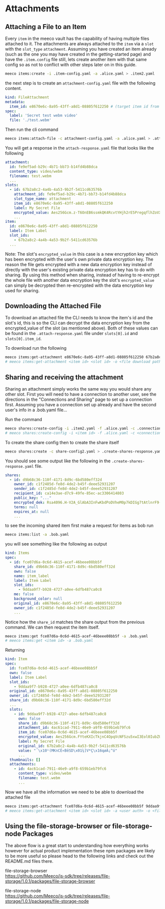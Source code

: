 # Attachments

## Attaching a File to an Item

Every `item` in the meeco vault has the capability of having multiple files attached to it. The attachments are always attached
to the `item` via a `slot` with the `slot_type` `attachment`. Assuming you have created an item already (such as the one you may
have created in the getting-started page) and have the `.item.config` file still, lets create another item with that same config so as not to conflict with other steps later on in this guide.

```bash
meeco items:create -i .item-config.yaml -a .alice.yaml > .item2.yaml
```

the next step is to create an `attachment-config.yaml` file with the following content.

```yaml
kind: FileAttachment
metadata:
  item_id: e8670e6c-8a95-43ff-a8d1-08805f612250 # (target item id from .item2.yaml)
spec:
  label: 'Secret test webm video'
  file: './test.webm'
```

Then run the cli command

```bash
meeco items:attach-file -c attachment-config.yaml -a .alice.yaml > .attach-response.yaml
```

You will get a response in the `attach-response.yaml` file that looks like the following

```yaml
attachment:
  id: fe9ef5ad-b29c-4b71-bb73-b14fd4b88dca
  content_type: video/webm
  filename: test.webm
  ...
slots:
  - id: 67b2a8c2-4a4b-4a53-9b2f-5411cd63576b
    attachment_id: fe9ef5ad-b29c-4b71-bb73-b14fd4b88dca
    slot_type_name: attachment
    item_id: e8670e6c-8a95-43ff-a8d1-08805f612250
    label: My Secret File
    encrypted_value: Aes256Gcm.z-T6OnEB6ssmkQK4RcvtYHjh2rE5PregqflhZoVXq6w=.QUAAAAAFaXYADAAAAAAhvEHoJqo845AsORoFYXQAEAAAAACahlEdh5rJcKfnl0DtTiaBAmFkAAUAAABub25lAAA=
    ...
item:
  id: e8670e6c-8a95-43ff-a8d1-08805f612250
  label: Item Label
  slot_ids:
    - 67b2a8c2-4a4b-4a53-9b2f-5411cd63576b
  ...
```

Note: The slot's `encrypted_value` in this case is a new encryption key which has been encrypted with the user's own private data
encryption key. The reason the file gets encrypted with a new data encryption key instead of directly with the user's existing
private data encryption key has to do with sharing. By using this method when sharing, instead of having to re-encrypt the whole file
with another data encryption key the slot's `encrypted_value` can simply be decrypted then re-encrypted with the data encryption key
used for sharing.

## Downloading the Attached File

To download an attached file the CLI needs to know the item's id and the slot's id, this is so the CLI can decrypt the data encryption
key from the encrypted_value of the slot (as mentioned above). Both of these values can be found in the `.attach-response.yaml` file under `slots[0].id` and `slots[0].item_id`.

To download run the following

```bash
meeco items:get-attachment e8670e6c-8a95-43ff-a8d1-08805f612250 67b2a8c2-4a4b-4a53-9b2f-5411cd63576b -o ./output/ -a .alice.yaml
# meeco items:get-attachment <item id> <slot id> -o <file download path> -a <authorization>
```

## Sharing and receiving the attachment

Sharing an attachment simply works the same way you would share any other slot. First you will need to have a connection to another
user, see the directions in the "Connections and Sharing" page to set up a connection first. Assuming you have a connection set up
already and have the second user's info in a .bob.yaml file...

Run the command

```bash
meeco shares:create-config -i .item2.yaml -f .alice.yaml -c .connection.yaml > share-config2.yaml
# meeco shares:create-config -i <item id> -f .alice.yaml -c <connection id> > share-config.yaml
```

To create the share config then to create the share itself

```bash
meeco shares:create -c share-config2.yaml > .create-shares-response.yaml
```

You should see some output like the following in the `.create-shares-response.yaml` file.

```yaml
shares:
  - id: d9b68c36-110f-4171-8d9c-6bd580eff32d
    owner_id: c1f2485d-fe8d-4de2-b45f-deee52931207
    sender_id: c1f2485d-fe8d-4de2-b45f-deee52931207
    recipient_id: ca14e3ae-d7c9-49fe-85ec-ac3306414803
    public_key: "..."
    encrypted_dek: Rsa4096.H-V2A_GlAbA3InFwKbdPoDVheM0p7kDIGg7tAtlnrF9-CFHtpo7pgE7MKBoszEp5jAkKwOlffZvaYt0ustjKb3yKDB-VKSKdZgu8yCkfJVNe8tgs5JpoZqg41krVrhVcUTLz6AsSfEXhnlFwKWLgbghqa7ad3u6LIGVVOTs_6-SBeuyJaYHDDBEN_TTiVqbIE7TU6LIUFSp38rpPOc0AM15FGZWhWcupYsy5gSO_jAOneBNi-sie392LX1LDPYbXi5fn-MSsWDektrR4bN0WlXA0iptTC-YqIrOFif9DFHL5qD5fis4Hfee95FCCPLBEtNoPNqU5u6YcE1a2XVlwPTMmeOVYDhHzl0HvT63QVc-zxhHqs3Tcg1mZtgDNb55qbUtNF8IGA1oOjG8LD69eIYOR3aO-cUs-iZcsZ-H0E7IqwX-bdCvZlLzUP1KI5sO3tIj32d9dCUCkvIJDf0TmPvB9UmF1rdoGDkT2dGvyGMA2sFQDhURq3I-NIOi4kp85h3l3JRN0BPcW1VzYCwX4Cn0HhG2brojv_Z8-j1QpCmOI9NO9XzJiMNi1ACMv-mJaEY4cBxvKtviY3eNaLsn8u-YrzH2InEOqrX7V9M2ynajf2YdJWxqCxUMXF_vWHxK04C6EQB2tdQ7SVNFchdjsuAjX-ue_RGmZ0hMNOXFCYjg=.QQUAAAAA
    terms: null
    expires_at: null
    ...
```

to see the incoming shared item first make a request for items as bob run

```bash
meeco items:list -a .bob.yaml
```

you will see something like the following as output

```yaml
kind: Items
spec:
  - id: fce07d6a-0c6d-4615-acef-46beee08bb5f
    share_id: d9b68c36-110f-4171-8d9c-6bd580eff32d
    own: false
    name: item_label
    label: Item Label
    slot_ids:
      - 9ddaa9f7-b928-4727-a0ee-6dfb487ca0c8
    me: false
    background_color: null
    original_id: e8670e6c-8a95-43ff-a8d1-08805f612250
    owner_id: c1f2485d-fe8d-4de2-b45f-deee52931207
    ...
```

Notice how the `share_id` matches the share output from the previous command. We can then request the item itself.

```bash
meeco items:get fce07d6a-0c6d-4615-acef-46beee08bb5f -a .bob.yaml
# meeco items:get <item id> -a .bob.yaml
```

Returning

```yaml
kind: Item
spec:
  id: fce07d6a-0c6d-4615-acef-46beee08bb5f
  own: false
  label: Item Label
  slot_ids:
    - 9ddaa9f7-b928-4727-a0ee-6dfb487ca0c8
  original_id: e8670e6c-8a95-43ff-a8d1-08805f612250
  owner_id: c1f2485d-fe8d-4de2-b45f-deee52931207
  share_id: d9b68c36-110f-4171-8d9c-6bd580eff32d
  ...
  slots:
    - id: 9ddaa9f7-b928-4727-a0ee-6dfb487ca0c8
      own: false
      share_id: d9b68c36-110f-4171-8d9c-6bd580eff32d
      attachment_id: 4ac61cad-7911-46e9-a9f8-659b1eb79fc6
      item_id: fce07d6a-0c6d-4615-acef-46beee08bb5f
      encrypted_value: Aes256Gcm.FYteKXIcTkjnC4OpqVcNFSzu5xwI3Eol0IubZUDpOhk=.QUAAAAAFaXYADAAAAACRE4YnWzELWDMfmE0FYXQAEAAAAACJtfJh93-EI7igsedpZ39aAmFkAAUAAABub25lAAA=
      label: My Secret File
      original_id: 67b2a8c2-4a4b-4a53-9b2f-5411cd63576b
      value: "´\x10¹(MKnCÈ«BêSD\x01¾]V*Ç\x16qøÀ¡^ó"
      ...
  thumbnails: []
  attachments:
    - id: 4ac61cad-7911-46e9-a9f8-659b1eb79fc6
      content_type: video/webm
      filename: test.webm
      ...
```

Now we have all the information we need to be able to download the attached file

```bash
meeco items:get-attachment fce07d6a-0c6d-4615-acef-46beee08bb5f 9ddaa9f7-b928-4727-a0ee-6dfb487ca0c8 -a .bob.yaml -o ./output/
# meeco items:get-attachment <item id> <slot id> -a <user auth> -o <file download output directory>
```

## Using the file-storage-browser or file-storage-node Packages

The above flow is a great start to understanding how everything works however for actual product implementation these npm packages
are likely to be more useful so please head to the following links and check out the README.md files there.  

file-storage-browser  
<https://github.com/Meeco/js-sdk/tree/releases/file-storage/1.0.1/packages/file-storage-browser>  

file-storage-node  
<https://github.com/Meeco/js-sdk/tree/releases/file-storage/1.0.1/packages/file-storage-node>  


